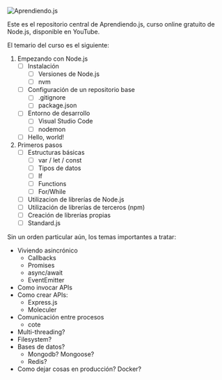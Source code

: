 ![Aprendiendo.js][logo]

Este es el repositorio central de Aprendiendo.js, curso online gratuito de Node.js, disponible en YouTube.

El temario del curso es el siguiente:

1. Empezando con Node.js
    - [ ] Instalación
        - [ ] Versiones de Node.js
        - [ ] nvm
    - [ ] Configuración de un repositorio base
        - [ ] .gitignore
        - [ ] package.json
    - [ ] Entorno de desarrollo
        - [ ] Visual Studio Code
        - [ ] nodemon
    - [ ] Hello, world!
    
2. Primeros pasos
    - [ ] Estructuras básicas
        - [ ] var / let / const
        - [ ] Tipos de datos
        - [ ] If
        - [ ] Functions
        - [ ] For/While
    - [ ] Utilizacion de librerías de Node.js
    - [ ] Utilización de librerías de terceros (npm)
    - [ ] Creación de librerías propias
    - [ ] Standard.js

Sin un orden particular aún, los temas importantes a tratar:

- Viviendo asincrónico
    - Callbacks
    - Promises
    - async/await
    - EventEmitter
- Como invocar APIs
- Como crear APIs:
    - Express.js
    - Moleculer
- Comunicación entre procesos
    - cote
- Multi-threading?
- Filesystem?
- Bases de datos?
    - Mongodb? Mongoose?
    - Redis?
- Como dejar cosas en producción? Docker?

[logo]: https://github.com/futurorandomico/aprendiendo-js/blob/master/resources/header.png?raw=true "Logo"
